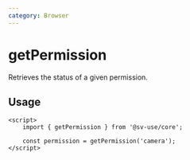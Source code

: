 ```yaml
---
category: Browser
---
```


# getPermission

Retrieves the status of a given permission.

## Usage

```svelte
<script>
	import { getPermission } from '@sv-use/core';

	const permission = getPermission('camera');
</script>
```
